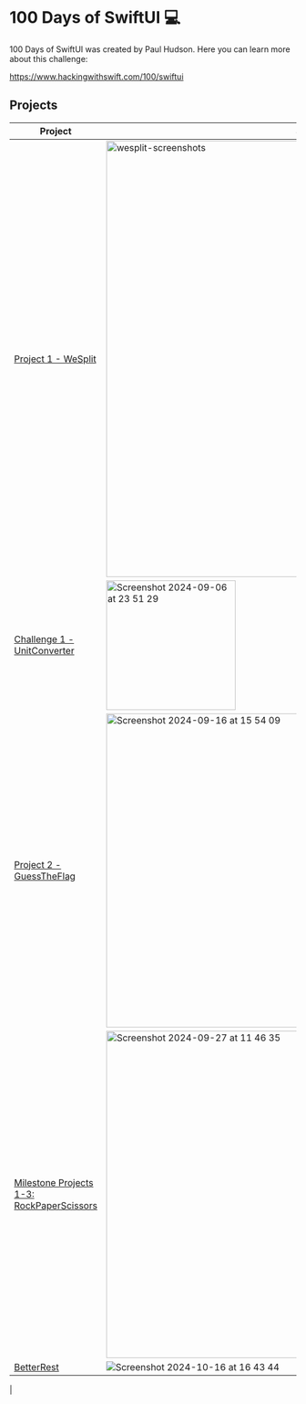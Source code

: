 # 100 Days of SwiftUI 💻

100 Days of SwiftUI was created by Paul Hudson. Here you can learn more about this challenge:

https://www.hackingwithswift.com/100/swiftui

## Projects

| Project             | Screenshots                                                                |
| ----------------- | ------------------------------------------------------------------ |
| [Project 1 - WeSplit](https://github.com/am301892/100DaysOfSwiftUI/tree/main/WeSplit) |<img width="764" alt="wesplit-screenshots" src="https://github.com/user-attachments/assets/c3bf9e96-ca61-4fe5-bdbb-88164e58aa07">|
|[Challenge 1 - UnitConverter](https://github.com/am301892/100DaysOfSwiftUI/tree/main/UnitConverter)  | <img width="227" alt="Screenshot 2024-09-06 at 23 51 29" src="https://github.com/user-attachments/assets/ac90420f-beda-49b2-870a-e1c17b53c645">
| [Project 2 - GuessTheFlag](https://github.com/am301892/100DaysOfSwiftUI/tree/main/GuessTheFlag)| <img width="550" alt="Screenshot 2024-09-16 at 15 54 09" src="https://github.com/user-attachments/assets/915d5ac8-b826-487a-944f-8c18f82a7f56"> |
| [Milestone Projects 1-3: RockPaperScissors](https://github.com/am301892/100DaysOfSwiftUI/tree/main/RockPaperScissors) |<img width="573" alt="Screenshot 2024-09-27 at 11 46 35" src="https://github.com/user-attachments/assets/bddc18f7-1a34-40f1-92f8-eff49466d0cf">|
| [BetterRest](https://github.com/am301892/100DaysOfSwiftUI/tree/main/BetterSleep) | ![Screenshot 2024-10-16 at 16 43 44](https://github.com/user-attachments/assets/67603996-d36f-41c7-af73-db6951cce067)
|

